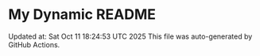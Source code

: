 # My Dynamic README
Updated at: Sat Oct 11 18:24:53 UTC 2025
This file was auto-generated by GitHub Actions.
